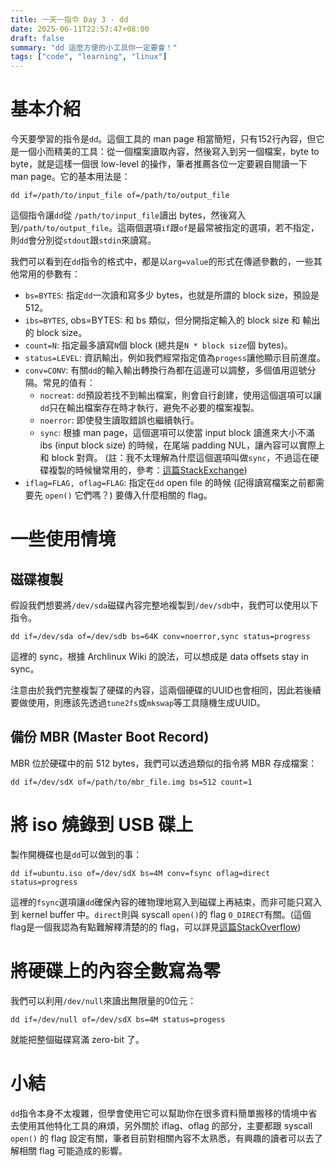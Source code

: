 ```yaml
---
title: 一天一指令 Day 3 - dd
date: 2025-06-11T22:57:47+08:00
draft: false
summary: "dd 這麼方便的小工具你一定要會！"
tags: ["code", "learning", "linux"]
---
```


# 基本介紹

今天要學習的指令是`dd`。這個工具的 man page 相當簡短，只有152行內容，但它是一個小而精美的工具：從一個檔案讀取內容，然後寫入到另一個檔案，byte to byte，就是這樣一個很 low-level 的操作，筆者推薦各位一定要親自閱讀一下 man page。它的基本用法是：

```
dd if=/path/to/input_file of=/path/to/output_file
```

這個指令讓`dd`從 `/path/to/input_file`讀出 bytes，然後寫入到`/path/to/output_file`。這兩個選項`if`跟`of`是最常被指定的選項，若不指定，則`dd`會分別從`stdout`跟`stdin`來讀寫。

我們可以看到在`dd`指令的格式中，都是以`arg=value`的形式在傳遞參數的，一些其他常用的參數有：
- `bs=BYTES`: 指定`dd`一次讀和寫多少 bytes，也就是所謂的 block size，預設是 512。
- `ibs=BYTES`, obs=BYTES: 和 bs 類似，但分開指定輸入的 block size 和 輸出的 block size。
- `count=N`: 指定最多讀寫`N`個 block (總共是`N * block size`個 bytes)。
- `status=LEVEL`: 資訊輸出，例如我們經常指定值為`progess`讓他顯示目前進度。
- `conv=CONV`: 有關`dd`的輸入輸出轉換行為都在這邊可以調整，多個值用逗號分隔。常見的值有：
  - `nocreat`: `dd`預設若找不到輸出檔案，則會自行創建，使用這個選項可以讓`dd`只在輸出檔案存在時才執行，避免不必要的檔案複製。
  - `noerror`: 即使發生讀取錯誤也繼續執行。
  - `sync`: 根據 man page，這個選項可以使當 input block 讀進來大小不滿 ibs (input block size) 的時候，在尾端 padding NUL，讓內容可以實際上和 block 對齊。 (註：我不太理解為什麼這個選項叫做`sync`，不過這在硬碟複製的時候蠻常用的，參考：[這篇StackExchange](https://superuser.com/questions/622541/what-does-dd-conv-sync-noerror-do))
- `iflag=FLAG, oflag=FLAG`: 指定在`dd` open file 的時候 (記得讀寫檔案之前都需要先 `open()` 它們嗎？) 要傳入什麼相關的 flag。

# 一些使用情境

## 磁碟複製
假設我們想要將`/dev/sda`磁碟內容完整地複製到`/dev/sdb`中，我們可以使用以下指令。
```
dd if=/dev/sda of=/dev/sdb bs=64K conv=noerror,sync status=progress
```
這裡的 sync，根據 Archlinux Wiki 的說法，可以想成是 data offsets stay in sync。

注意由於我們完整複製了硬碟的內容，這兩個硬碟的UUID也會相同，因此若後續要做使用，則應該先透過`tune2fs`或`mkswap`等工具隨機生成UUID。

## 備份 MBR (Master Boot Record)

MBR 位於硬碟中的前 512 bytes，我們可以透過類似的指令將 MBR 存成檔案：
```
dd if=/dev/sdX of=/path/to/mbr_file.img bs=512 count=1
```

# 將 iso 燒錄到 USB 碟上

製作開機碟也是`dd`可以做到的事：
```
dd if=ubuntu.iso of=/dev/sdX bs=4M conv=fsync oflag=direct status=progress
```
這裡的`fsync`選項讓`dd`確保內容的確物理地寫入到磁碟上再結束，而非可能只寫入到 kernel buffer 中。`direct`則與 syscall `open()`的 flag `O_DIRECT`有關。(這個flag是一個我認為有點難解釋清楚的的 flag，可以詳見[這篇StackOverflow](https://stackoverflow.com/questions/41257656/what-does-o-direct-really-mean))

# 將硬碟上的內容全數寫為零

我們可以利用`/dev/null`來讀出無限量的0位元：
```
dd if=/dev/null of=/dev/sdX bs=4M status=progess
```
就能把整個磁碟寫滿 zero-bit 了。

# 小結
`dd`指令本身不太複雜，但學會使用它可以幫助你在很多資料簡單搬移的情境中省去使用其他特化工具的麻煩，另外關於 iflag、oflag 的部分，主要都跟 syscall `open()` 的 flag 設定有關，筆者目前對相關內容不太熟悉，有興趣的讀者可以去了解相關 flag 可能造成的影響。